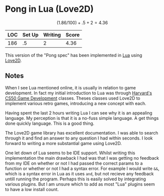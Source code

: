 # Pong in Lua (Love2D)

$$
(1.86/100) + .5 + 2 = 4.36
$$

| LOC | Set Up | Writing | Score |
| --- | ------ | ------- | ----- |
| 186 | .5     | 2       | 4.36  |

This version of the "Pong spec" has been implemented in [Lua](https://www.lua.org) using [Love2D](https://love2d.org).

## Notes

When I see Lua mentioned online, it is usually in relation to game development. In fact my initial introduction to Lua was through [Harvard's CS50 Game Development](https://cs50.harvard.edu/games/2018/) classes. Theses classes used Love2D to implement various retro games, introducing a new concept with each.

Having spent the last 2 hours writing Lua I can see why it is an appealing language. My perception is that it is a no-fuss simple language. A get things done quickly language. This is a good thing.

The Love2D game library has excellent documentation. I was able to search through it and find an answer to any question I had within seconds. I look forward to writing a more substantial game using Love2D.

One let down of Lua seems to be IDE support. Whilst writing this implementation the main drawback I had was that I was getting no feedback from my IDE on whether or not I had passed the correct params to a function or whether or not I had a syntax error. For example I would write `&&`, which is a syntax error in Lua as it uses `and`, but not recieve any feedback untill running the program. Perhaps this is easily solved by integrating various plugins. But I am unsure which to add as most "Lua" plugins seem to have a low install count.
